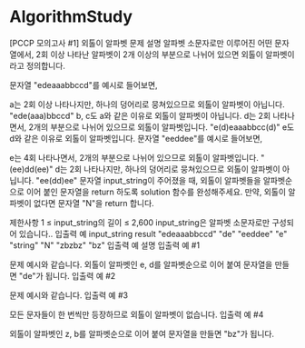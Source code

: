 # AlgorithmStudy
[PCCP 모의고사 #1] 외톨이 알파벳
문제 설명
알파벳 소문자로만 이루어진 어떤 문자열에서, 2회 이상 나타난 알파벳이 2개 이상의 부분으로 나뉘어 있으면 외톨이 알파벳이라고 정의합니다.

문자열 "edeaaabbccd"를 예시로 들어보면,

a는 2회 이상 나타나지만, 하나의 덩어리로 뭉쳐있으므로 외톨이 알파벳이 아닙니다.
"ede(aaa)bbccd"
b, c도 a와 같은 이유로 외톨이 알파벳이 아닙니다.
d는 2회 나타나면서, 2개의 부분으로 나뉘어 있으므로 외톨이 알파벳입니다.
"e(d)eaaabbcc(d)"
e도 d와 같은 이유로 외톨이 알파벳입니다.
문자열 "eeddee"를 예시로 들어보면,

e는 4회 나타나면서, 2개의 부분으로 나뉘어 있으므로 외톨이 알파벳입니다.
"(ee)dd(ee)"
d는 2회 나타나지만, 하나의 덩어리로 뭉쳐있으므로 외톨이 알파벳이 아닙니다.
"ee(dd)ee"
문자열 input_string이 주어졌을 때, 외톨이 알파벳들을 알파벳순으로 이어 붙인 문자열을 return 하도록 solution 함수를 완성해주세요. 만약, 외톨이 알파벳이 없다면 문자열 "N"을 return 합니다.

제한사항
1 ≤ input_string의 길이 ≤ 2,600
input_string은 알파벳 소문자로만 구성되어 있습니다..
입출력 예
input_string	result
"edeaaabbccd"	"de"
"eeddee"	"e"
"string"	"N"
"zbzbz"	"bz"
입출력 예 설명
입출력 예 #1

문제 예시와 같습니다.
외톨이 알파벳인 e, d를 알파벳순으로 이어 붙여 문자열을 만들면 "de"가 됩니다.
입출력 예 #2

문제 예시와 같습니다.
입출력 예 #3

모든 문자들이 한 번씩만 등장하므로 외톨이 알파벳이 없습니다.
입출력 예 #4

외톨이 알파벳인 z, b를 알파벳순으로 이어 붙여 문자열을 만들면 "bz"가 됩니다.
